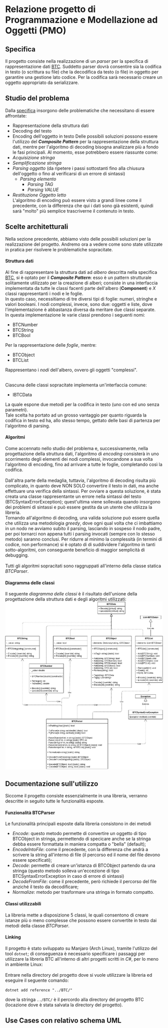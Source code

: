 # Relazione progetto di Programmazione e Modellazione ad Oggetti (PMO)
## Specifica
Il progetto consiste nella realizzazione di un _parser_ per la specifica di rappresentazione dati [BTC](https://github.com/GeckoNickDeveloper/BluetoothTagChain). Suddetto parser dovrà consentire sia la codifica in testo (o scrittura su file) che la decodifica da testo (o file) in oggetto per garantire una gestione lato codice. Per la codifica sarà necessario creare un oggetto appropriato da serializzare.
## Studio del problema
Dalla [specifica](https://github.com/GeckoNickDeveloper/BluetoothTagChain) insorgono delle problematiche che necessitano di essere affrontate:
- Rappresentazione della struttura dati
- Decoding del testo
- Encoding dell'oggetto in testo
Delle possibili soluzioni possono essere l'utilizzo del **_Composite Pattern_** per la rappresentazione della struttura dati, mentre per l'algoritmo di decoding bisogna analizzare più a fondo le fasi principali. Al momento, esse potrebbero essere riassunte come:
- _Acquisizione stringa_
- _Semplificazione stringa_
- _Parsing oggetto_ (da ripetere i passi sottostanti fino alla chiusura dell'oggetto o fino al verificarsi di un errore di sintassi)
	- _Parsing elemento_
		- _Parsing TAG_
		- _Parsing VALUE_
- _Restituzione Oggetto letto_<br>
L'algoritmo di encoding può essere visto a grandi linee come il precedente, con la differenza che qui i dati sono già esistenti, quindi sarà "molto" più semplice trascriverne il contenuto in testo.

## Scelte architetturali
Nella sezione precedente, abbiamo visto delle possibili soluzioni per la realizzazione del progetto. Andremo ora a vedere come sono state utilizzate in pratica per risolvere le problematiche sopracitate.
#### Struttura dati
Al fine di rappresentare la struttura dati ad _albero_ descritta nella specifica [BTC](https://github.com/GeckoNickDeveloper/BluetoothTagChain), si è optato per il **_Composite Pattern_**: esso è un pattern strutturale solitamente utilizzato per la creazione di alberi; consiste in una interfaccia implementata da tutte le classi facenti parte dell'albero (**Component**) e _X_ classi rappresentanti i nodi e le foglie.<br>
In questo caso, necessitiamo di tre diversi tipi di foglie: numeri, stringhe e valori booleani. I nodi complessi, invece, sono due: oggetti e liste, dove l'implementazione è abbastanza diversa da meritare due classi separate.<br>
In questa implementazione le varie classi prendono i seguenti nomi:
- BTCNumber
- BTCString
- BTCBool<br>


Per la rappresentazione delle _foglie_, mentre:
- BTCObject
- BTCList<br>


Rappresentano i _nodi_ dell'albero, ovvero gli oggetti "complessi".<br><br>


Ciascuna delle classi sopracitate implementa un'interfaccia comune:
- IBTCData<br>


La quale espone due metodi per la codifica in testo (uno con ed uno senza parametri).<br>
Tale scelta ha portato ad un grosso vantaggio per quanto riguarda la codifica in testo ed ha, allo stesso tempo, gettato delle basi di partenza per l'algoritmo di parsing.

#### Algoritmi
Come accennato nello studio del problema e, successivamente, nella progettazione della struttura dati, l'algoritmo di _encoding_ consisterà in uno scorrimento degli elementi dei nodi complessi, invocandone a sua volta l'algoritmo di encoding, fino ad arrivare a tutte le foglie, completando così la codifica.<br><br>
Dall'altra parte della medaglia, tuttavia, l'algoritmo di decoding risulta più complicato, in quanto deve NON SOLO convertire il testo in dati, ma anche effettuare una verifica della sintassi. Per ovviare a questa soluzione, è stata creata una classe rappresentante un errore nella sintassi del testo (BTCSyntaxErrorException); quest'ultima viene sollevata quando insorgono dei problemi di sintassi e può essere gestita da un utente che utilizza la libreria.<br>
Tornando all'algoritmo di decoding, una valida soluzione può essere quella che utilizza una metodologia _greedy_, dove ogni qual volta che ci imbattiamo in un nodo ne avviamo subito il parsing, lasciando in sospeso il nodo padre, per poi tornarci non appena tutti i parsing invocati (sempre con lo stesso metodo) saranno conclusi. Per ridurre al minimo la complessità (in termini di codice, non performance) si è optato di di suddividere l'algoritmo in tanti sotto-algoritmi, con conseguente beneficio di maggior semplicità di debugging.<br><br>
Tutti gli algoritmi sopracitati sono raggruppati all'interno della classe statica _BTCParser_.

#### Diagramma delle classi
Il seguente _diagramma delle classi_ è il risultato dell'unione della progettazione della struttura dati e degli algoritmi utilizzati:<br>
![Diagramma UML delle classi](https://github.com/GeckoNickDeveloper/Progetto-PMO/blob/master/Relazione/src/BTC.jpg)

## Documentazione sull'utilizzo
Siccome il progetto consiste essenzialmente in una libreria, verranno descritte in seguito tutte le funzionalità esposte.
#### Funzionalità BTCParser
Le funzionalità principali esposte dalla libreria consistono in dei metodi
- _Encode_: questo metodo permette di convertire un oggetto di tipo BTCObject in stringa, permettendo di specicare anche se la stringa debba essere formattata in maniera compatta o "bella" (default);
- _EncodeIntoFile_: come il precedente, con la differenza che andrà a scrivere la string all'interno di file (il percorso ed il nome del file devono essere specificati);
- _Decode_: permette di creare un'istanza di BTCObject partendo da una stringa (questo metodo solleva un'eccezione di tipo BTCSyntaxErrorException in caso di errore di sintassi)
- _DecodeFromFile_: come il precedente, però richiede il percorso del file anziché il testo da decodificare;
- _Normalize_: metodo per trasformare una stringa in formato compatto.
#### Classi utilizzabili
La libreria mette a disposizione 5 classi, le quali consentono di creare istanze più o meno complesse che possono essere convertite in testo dai metodi della classe _BTCParser_.
#### Linking
Il progetto è stato sviluppato su Manjaro (Arch Linux), tramite l'utilizzo del tool `dotnet`; di conseguenza è necessario specificare i passaggi per utilizzare la libreria BTC all'interno di altri progetti scritti in _C#_, per lo meno in ambiente Linux:<br><br>
Entrare nella directory del progetto dove si vuole utilizzare la libreria ed eseguire il seguente comando:
```
dotnet add reference "../BTC/"
```
dove la stringa `../BTC/` è il percordo alla directory del progetto BTC (locazione dove è stata salvata la directory del progetto).

## Use Cases con relativo schema UML
